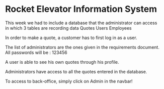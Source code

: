 # Rocket Elevator Information System

This week we had to include a database that the administrator can access in which 3 tables are recording data 
Quotes
Users
Employees

In order to make a quote, a customer has to first log in as a user. 

The list of administrators are the ones given in the requirements document. All passwords will be : 123456 

A user is able to see his own quotes through his profile.

Administrators have access to all the quotes entered in the database.

To access to back-office, simply click on Admin in the navbar!

